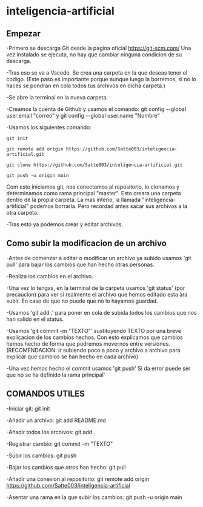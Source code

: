 # inteligencia-artificial

## Empezar

-Primero se descarga Git desde la pagina oficial https://git-scm.com/ Una vez instalado se ejecuta, no hay que cambiar ninguna condicion de su descarga.

-Tras eso se va a Vscode. Se crea una carpeta en la que deseas tener el codigo. (Este paso es importante porque aunque luego la borremos, si no lo haces se pondran en cola todos tus archivos en dicha carpeta.)

-Se abre la terminal en la nueva carpeta.

-Creamos la cuenta de Github y usamos el comando: git config --global user.email "correo" y git config --global user.name "Nombre"

-Usamos los siguientes comando:

    git init

    git remote add origin https://github.com/Satte003/inteligencia-artificial.git

    git clone https://github.com/Satte003/inteligencia-artificial.git

    git push -u origin main

Com esto iniciamos git, nos conectamos al repositorio, lo clonamos y determinamos como rama principal "master". Esto creara una carpeta dentro de la propia carpeta. La mas interio, la llamada "inteligencia-artificial" podemos borrarla. Pero recordad antes sacar sus archivos a la otra carpeta.

-Tras esto ya podemos crear y editar archivos.


## Como subir la modificacion de un archivo

-Antes de comenzar a editar o modificar un archivo ya subido usamos 'git pull' para bajar los cambios que han hecho otras personas.

-Realiza los cambios en el archivo.

-Una vez lo tengas, en la terminal de la carpeta usamos 'git status' (por precaucion) para ver si realmente el archivo que hemos editado esta àra subir. En caso de que no puede que no lo hayamos guardad.

-Usamos 'git add .' para poner en cola de subida todos los cambios que nos han salido en el status.

-Usamos 'git commit -m "TEXTO"' sustituyendo TEXTO por una breve explicacion de los cambios hechos. Con esto explicamos que cambios hemos hecho de forma que podremos movernos entre versiones. 
(RECOMENDACION: ir subiendo poco a poco y archivo a archivo para explicar que cambios se han hecho en cada archivo)

-Una vez hemos hecho el commit usamos 'git push' Si da error puede ser que no se ha definido la rama principal'


## COMANDOS UTILES

-Iniciar git:   git init

-Añadir un archivo: git add README.md

-Añadir todos los archivos: git add .

-Registrar cambio:  git commit -m "TEXTO"

-Subir los cambios: git push

-Bajar los cambios que otros han hecho: git pull

-Añadir una conexion al repositorio: git remote add origin https://github.com/Satte003/inteligencia-artificial

-Asentar una rama en la que subir los cambios:  git push -u origin main
